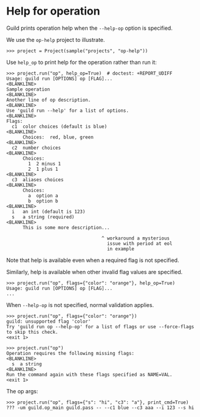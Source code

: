 # Help for operation

Guild prints operation help when the `--help-op` option is specified.

We use the `op-help` project to illustrate.

    >>> project = Project(sample("projects", "op-help"))

Use `help_op` to print help for the operation rather than run it:

    >>> project.run("op", help_op=True)  # doctest: +REPORT_UDIFF
    Usage: guild run [OPTIONS] op [FLAG]...
    <BLANKLINE>
    Sample operation
    <BLANKLINE>
    Another line of op description.
    <BLANKLINE>
    Use 'guild run --help' for a list of options.
    <BLANKLINE>
    Flags:
      c1  color choices (default is blue)
    <BLANKLINE>
          Choices:  red, blue, green
    <BLANKLINE>
      c2  number choices
    <BLANKLINE>
          Choices:
            1  2 minus 1
            2  1 plus 1
    <BLANKLINE>
      c3  aliases choices
    <BLANKLINE>
          Choices:
            a  option a
            b  option b
    <BLANKLINE>
      i   an int (default is 123)
      s   a string (required)
    <BLANKLINE>
          This is some more description...

                                       ^ workaround a mysterious
                                         issue with period at eol
                                         in example

Note that help is available even when a required flag is not
specified.

Similarly, help is available when other invalid flag values are
specified.

    >>> project.run("op", flags={"color": "orange"}, help_op=True)
    Usage: guild run [OPTIONS] op [FLAG]...
    ...

When `--help-op` is not specified, normal validation applies.

    >>> project.run("op", flags={"color": "orange"})
    guild: unsupported flag 'color'
    Try 'guild run op --help-op' for a list of flags or use --force-flags to skip this check.
    <exit 1>

    >>> project.run("op")
    Operation requires the following missing flags:
    <BLANKLINE>
      s  a string
    <BLANKLINE>
    Run the command again with these flags specified as NAME=VAL.
    <exit 1>

The op args:

    >>> project.run("op", flags={"s": "hi", "c3": "a"}, print_cmd=True)
    ??? -um guild.op_main guild.pass -- --c1 blue --c3 aaa --i 123 --s hi
